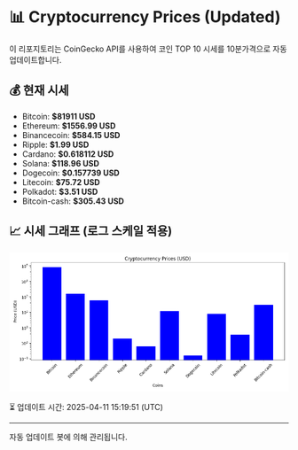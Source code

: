 
# 📊 Cryptocurrency Prices (Updated)

이 리포지토리는 CoinGecko API를 사용하여 코인 TOP 10 시세를 10분가격으로 자동 업데이트합니다.

## 💰 현재 시세
- Bitcoin: **$81911 USD**
- Ethereum: **$1556.99 USD**
- Binancecoin: **$584.15 USD**
- Ripple: **$1.99 USD**
- Cardano: **$0.618112 USD**
- Solana: **$118.96 USD**
- Dogecoin: **$0.157739 USD**
- Litecoin: **$75.72 USD**
- Polkadot: **$3.51 USD**
- Bitcoin-cash: **$305.43 USD**

## 📈 시세 그래프 (로그 스케일 적용)
![Crypto Prices](crypto_prices.png)

⏳ 업데이트 시간: 2025-04-11 15:19:51 (UTC)

---
자동 업데이트 봇에 의해 관리됩니다.
